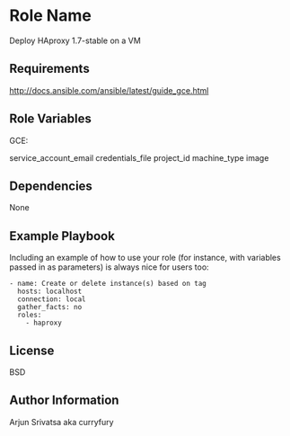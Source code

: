 Role Name
=========

Deploy HAproxy 1.7-stable on a VM

Requirements
------------

http://docs.ansible.com/ansible/latest/guide_gce.html

Role Variables
--------------
GCE:

service_account_email
credentials_file
project_id
machine_type
image

Dependencies
------------

None

Example Playbook
----------------

Including an example of how to use your role (for instance, with variables passed in as parameters) is always nice for users too:

    - name: Create or delete instance(s) based on tag
      hosts: localhost
      connection: local
      gather_facts: no
      roles:
        - haproxy

License
-------

BSD

Author Information
------------------

Arjun Srivatsa aka curryfury